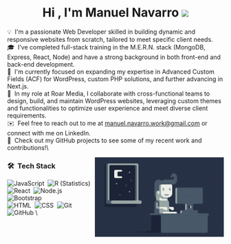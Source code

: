 <h1 align="center"><b>Hi , I'm Manuel Navarro </b><img src="https://media.giphy.com/media/hvRJCLFzcasrR4ia7z/giphy.gif" width="35"></h1>

💡  I'm a passionate Web Developer skilled in building dynamic and responsive websites from scratch, tailored to meet specific client needs.\
🎓  I’ve completed full-stack training in the M.E.R.N. stack (MongoDB, Express, React, Node) and have a strong background in both front-end and back-end development.\
🌱  I'm currently focused on expanding my expertise in Advanced Custom Fields (ACF) for WordPress, custom PHP solutions, and further advancing in Next.js.\
💼  In my role at Roar Media, I collaborate with cross-functional teams to design, build, and maintain WordPress websites, leveraging custom themes and functionalities to optimize user experience and meet diverse client requirements.\
✉️  Feel free to reach out to me at <a href="mailto:manuel.navarro.work@gmail.com">manuel.navarro.work@gmail.com</a> or connect with me on LinkedIn.\
📄  Check out my GitHub projects to see some of my recent work and contributions!\

<img alt="Night Coding" src="https://raw.githubusercontent.com/AVS1508/AVS1508/master/assets/Night-Coding.gif" align="right"/>

### 🛠 &nbsp;Tech Stack


![JavaScript](https://img.shields.io/badge/-JavaScript-05122A?style=flat&logo=javascript)&nbsp;
![R (Statistics)](https://img.shields.io/badge/-R-05122A?style=flat&logo=R&logoColor=276DC3)\
![React](https://img.shields.io/badge/-React-05122A?style=flat&logo=react)&nbsp;
![Node.js](https://img.shields.io/badge/-Node.js-05122A?style=flat&logo=node.js)&nbsp;
![Bootstrap](https://img.shields.io/badge/-Bootstrap-05122A?style=flat&logo=bootstrap&logoColor=563D7C)\
![HTML](https://img.shields.io/badge/-HTML-05122A?style=flat&logo=HTML5)&nbsp;
![CSS](https://img.shields.io/badge/-CSS-05122A?style=flat&logo=CSS3&logoColor=1572B6)&nbsp;
![Git](https://img.shields.io/badge/-Git-05122A?style=flat&logo=git)&nbsp;
![GitHub](https://img.shields.io/badge/-GitHub-05122A?style=flat&logo=github)&nbsp;\

<!--
**ManuelNavarro7/ManuelNavarro7** is a ✨ _special_ ✨ repository because its `README.md` (this file) appears on your GitHub profile.

Here are some ideas to get you started:

- 🔭 I’m currently working on ...
- 🌱 I’m currently learning ...
- 👯 I’m looking to collaborate on ...
- 🤔 I’m looking for help with ...
- 💬 Ask me about ...
- 📫 How to reach me: ...
- 😄 Pronouns: ...
- ⚡ Fun fact: ...
-->
